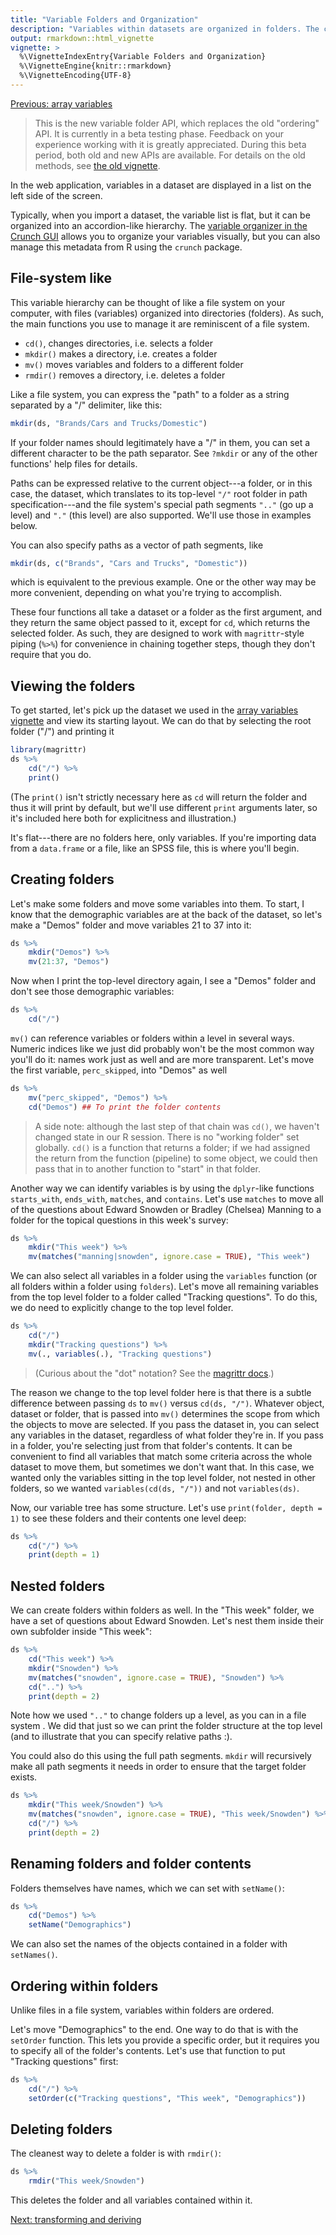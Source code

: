 ```yaml
---
title: "Variable Folders and Organization"
description: "Variables within datasets are organized in folders. The crunch package provides tools for creating folders and moving variables among them."
output: rmarkdown::html_vignette
vignette: >
  %\VignetteIndexEntry{Variable Folders and Organization}
  %\VignetteEngine{knitr::rmarkdown}
  %\VignetteEncoding{UTF-8}
---
```


[Previous: array variables](array-variables.md)



> This is the new variable folder API, which replaces the old "ordering" API. It is currently in a beta testing phase. Feedback on your experience working with it is greatly appreciated. During this beta period, both old and new APIs are available. For details on the old methods, see [the old vignette](variable-order-old.md).

In the web application, variables in a dataset are displayed in a list on the left side of the screen.

<!-- screenshot -->

Typically, when you import a dataset, the variable list is flat, but it can be organized into an accordion-like hierarchy. The [variable organizer in the Crunch GUI](http://support.crunch.io/crunch/crunch_organizing-variables.md) allows you to organize your variables visually, but you can also manage this metadata from R using the `crunch` package.

## File-system like

This variable hierarchy can be thought of like a file system on your computer, with files (variables) organized into directories (folders). As such, the main functions you use to manage it are reminiscent of a file system.

* `cd()`, changes directories, i.e. selects a folder
* `mkdir()` makes a directory, i.e. creates a folder
* `mv()` moves variables and folders to a different folder
* `rmdir()` removes a directory, i.e. deletes a folder

Like a file system, you can express the "path" to a folder as a string separated by a "/" delimiter, like this:

```r
mkdir(ds, "Brands/Cars and Trucks/Domestic")
```

If your folder names should legitimately have a "/" in them, you can set a different character to be the path separator. See `?mkdir` or any of the other functions' help files for details.

Paths can be expressed relative to the current object---a folder, or in this case, the dataset, which translates to its top-level `"/"` root folder in path specification---and the file system's special path segments `".."` (go up a level) and `"."` (this level) are also supported. We'll use those in examples below.

You can also specify paths as a vector of path segments, like

```r
mkdir(ds, c("Brands", "Cars and Trucks", "Domestic"))
```

which is equivalent to the previous example. One or the other way may be more convenient, depending on what you're trying to accomplish.

These four functions all take a dataset or a folder as the first argument, and they return the same object passed to it, except for `cd`, which returns the selected folder. As such, they are designed to work with `magrittr`-style piping (`%>%`) for convenience in chaining together steps, though they don't require that you do.

## Viewing the folders

To get started, let's pick up the dataset we used in the [array variables vignette](array-variables.md) and view its starting layout. We can do that by selecting the root folder ("/") and printing it

```r
library(magrittr)
ds %>%
    cd("/") %>%
    print()
```

(The `print()` isn't strictly necessary here as `cd` will return the folder and thus it will print by default, but we'll use different `print` arguments later, so it's included here both for explicitness and illustration.)

It's flat---there are no folders here, only variables. If you're importing data from a `data.frame` or a file, like an SPSS file, this is where you'll begin.

## Creating folders

Let's make some folders and move some variables into them. To start, I know that the demographic variables are at the back of the dataset, so let's make a "Demos" folder and move variables 21 to 37 into it:

```r
ds %>%
    mkdir("Demos") %>%
    mv(21:37, "Demos")
```

Now when I print the top-level directory again, I see a "Demos" folder and don't see those demographic variables:

```r
ds %>%
    cd("/")
```

`mv()` can reference variables or folders within a level in several ways. Numeric indices like we just did probably won't be the most common way you'll do it: names work just as well and are more transparent. Let's move the first variable, `perc_skipped`, into "Demos" as well

```r
ds %>%
    mv("perc_skipped", "Demos") %>%
    cd("Demos") ## To print the folder contents
```

> A side note: although the last step of that chain was `cd()`, we haven't changed state in our R session. There is no "working folder" set globally. `cd()` is a function that returns a folder; if we had assigned the return from the function (pipeline) to some object, we could then pass that in to another function to "start" in that folder.

Another way we can identify variables is by using the `dplyr`-like functions `starts_with`, `ends_with`, `matches`, and `contains`. Let's use `matches` to move all of the questions about Edward Snowden or Bradley (Chelsea) Manning to a folder for the topical questions in this week's survey:

```r
ds %>%
    mkdir("This week") %>%
    mv(matches("manning|snowden", ignore.case = TRUE), "This week")
```

We can also select all variables in a folder using the `variables` function (or all folders within a folder using `folders`). Let's move all remaining variables from the top level folder to a folder called "Tracking questions". To do this, we do need to explicitly change to the top level folder.

```r
ds %>%
    cd("/")
    mkdir("Tracking questions") %>%
    mv(., variables(.), "Tracking questions")
```

> (Curious about the "dot" notation? See the [magrittr docs](http://magrittr.tidyverse.org/articles/magrittr.md).)

The reason we change to the top level folder here is that there is a subtle difference between passing `ds` to `mv()` versus `cd(ds, "/")`. Whatever object, dataset or folder, that is passed into `mv()` determines the scope from which the objects to move are selected. If you pass the dataset in, you can select any variables in the dataset, regardless of what folder they're in. If you pass in a folder, you're selecting just from that folder's contents. It can be convenient to find all variables that match some criteria across the whole dataset to move them, but sometimes we don't want that. In this case, we wanted only the variables sitting in the top level folder, not nested in other folders, so we wanted `variables(cd(ds, "/"))` and not `variables(ds)`.

Now, our variable tree has some structure. Let's use `print(folder, depth = 1)` to see these folders and their contents one level deep:

```r
ds %>%
    cd("/") %>%
    print(depth = 1)
```

## Nested folders

We can create folders within folders as well. In the "This week" folder, we have a set of questions about Edward Snowden. Let's nest them inside their own subfolder inside "This week":

```r
ds %>%
    cd("This week") %>%
    mkdir("Snowden") %>%
    mv(matches("snowden", ignore.case = TRUE), "Snowden") %>%
    cd("..") %>%
    print(depth = 2)
```

Note how we used `".."` to change folders up a level, as you can in a file system . We did that just so we can print the folder structure at the top level (and to illustrate that you can specify relative paths :).

You could also do this using the full path segments. `mkdir` will recursively make all path segments it needs in order to ensure that the target folder exists.


```r
ds %>%
    mkdir("This week/Snowden") %>%
    mv(matches("snowden", ignore.case = TRUE), "This week/Snowden") %>%
    cd("/") %>%
    print(depth = 2)
```

## Renaming folders and folder contents

Folders themselves have names, which we can set with `setName()`:

```r
ds %>%
    cd("Demos") %>%
    setName("Demographics")
```

We can also set the names of the objects contained in a folder with `setNames()`.

## Ordering within folders

Unlike files in a file system, variables within folders are ordered.

Let's move "Demographics" to the end. One way to do that is with the `setOrder` function. This lets you provide a specific order, but it requires you to specify all of the folder's contents. Let's use that function to put "Tracking questions" first:

```r
ds %>%
    cd("/") %>%
    setOrder(c("Tracking questions", "This week", "Demographics"))
```

<!--
We can do that a couple of ways. One is using `mv()`, giving it the "after" argument

```r
ds %>%
    cd("/") %>%
    mv("Demographics", ".", after="Tracking questions")
```

This uses the `"."` folder "path" to indicate that you're "moving" the object to be in the current folder. Note that `"."` (the current folder) and `.` (the `magrittr` special value) aren't the same thing, though in this particular context, they would have similar implications.

 Note that order of things to mv is preserved, so that does set order

## Finding a variable's folder

folder(ds$var); can also mv to wherever that var is -->

## Deleting folders

The cleanest way to delete a folder is with `rmdir()`:

```r
ds %>%
    rmdir("This week/Snowden")
```

This deletes the folder and all variables contained within it.

[Next: transforming and deriving](derive.md)

